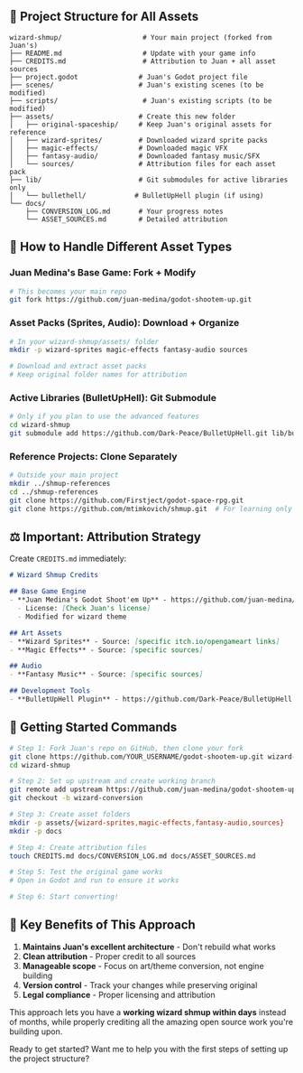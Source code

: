 ## **📁 Project Structure for All Assets**

```
wizard-shmup/                    # Your main project (forked from Juan's)
├── README.md                    # Update with your game info
├── CREDITS.md                   # Attribution to Juan + all asset sources
├── project.godot               # Juan's Godot project file
├── scenes/                     # Juan's existing scenes (to be modified)
├── scripts/                     # Juan's existing scripts (to be modified)
├── assets/                     # Create this new folder
│   ├── original-spaceship/     # Keep Juan's original assets for reference
│   ├── wizard-sprites/         # Downloaded wizard sprite packs
│   ├── magic-effects/          # Downloaded magic VFX
│   ├── fantasy-audio/          # Downloaded fantasy music/SFX
│   └── sources/                # Attribution files for each asset pack
├── lib/                        # Git submodules for active libraries only
│   └── bullethell/            # BulletUpHell plugin (if using)
└── docs/
    ├── CONVERSION_LOG.md       # Your progress notes
    └── ASSET_SOURCES.md        # Detailed attribution
```

## **🔧 How to Handle Different Asset Types**

### **Juan Medina's Base Game**: Fork + Modify
```bash
# This becomes your main repo
git fork https://github.com/juan-medina/godot-shootem-up.git
```

### **Asset Packs (Sprites, Audio)**: Download + Organize
```bash
# In your wizard-shmup/assets/ folder
mkdir -p wizard-sprites magic-effects fantasy-audio sources

# Download and extract asset packs
# Keep original folder names for attribution
```

### **Active Libraries (BulletUpHell)**: Git Submodule
```bash
# Only if you plan to use the advanced features
cd wizard-shmup
git submodule add https://github.com/Dark-Peace/BulletUpHell.git lib/bullethell
```

### **Reference Projects**: Clone Separately
```bash
# Outside your main project
mkdir ../shmup-references
cd ../shmup-references
git clone https://github.com/Firstject/godot-space-rpg.git
git clone https://github.com/mtimkovich/shmup.git  # For learning only
```

## **⚖️ Important: Attribution Strategy**

Create `CREDITS.md` immediately:
```markdown
# Wizard Shmup Credits

## Base Game Engine
- **Juan Medina's Godot Shoot'em Up** - https://github.com/juan-medina/godot-shootem-up
  - License: [Check Juan's license]
  - Modified for wizard theme

## Art Assets
- **Wizard Sprites** - Source: [specific itch.io/opengameart links]
- **Magic Effects** - Source: [specific sources]

## Audio
- **Fantasy Music** - Source: [specific sources]

## Development Tools
- **BulletUpHell Plugin** - https://github.com/Dark-Peace/BulletUpHell (if used)
```

## **🚀 Getting Started Commands**

```bash
# Step 1: Fork Juan's repo on GitHub, then clone your fork
git clone https://github.com/YOUR_USERNAME/godot-shootem-up.git wizard-shmup
cd wizard-shmup

# Step 2: Set up upstream and create working branch
git remote add upstream https://github.com/juan-medina/godot-shootem-up.git
git checkout -b wizard-conversion

# Step 3: Create asset folders
mkdir -p assets/{wizard-sprites,magic-effects,fantasy-audio,sources}
mkdir -p docs

# Step 4: Create attribution files
touch CREDITS.md docs/CONVERSION_LOG.md docs/ASSET_SOURCES.md

# Step 5: Test the original game works
# Open in Godot and run to ensure it works

# Step 6: Start converting!
```

## **🎯 Key Benefits of This Approach**

1. **Maintains Juan's excellent architecture** - Don't rebuild what works
2. **Clean attribution** - Proper credit to all sources
3. **Manageable scope** - Focus on art/theme conversion, not engine building
4. **Version control** - Track your changes while preserving original
5. **Legal compliance** - Proper licensing and attribution

This approach lets you have a **working wizard shmup within days** instead of months, while properly crediting all the amazing open source work you're building upon.

Ready to get started? Want me to help you with the first steps of setting up the project structure?